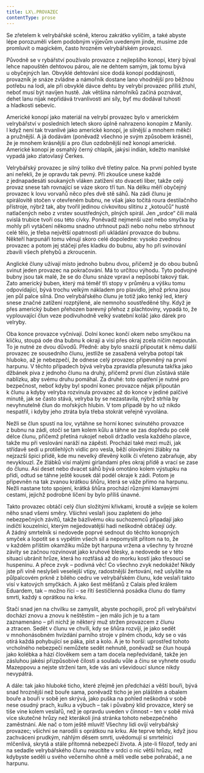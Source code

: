 ```yaml
---
title: LX\.PROVAZEC
contentType: prose
---
```


Se zřetelem k velrybářské scéně, kterou zakrátko vylíčím, a také abyste lépe porozuměli všem podobným výjevům uvedeným jinde, musíme zde promluvit o magickém, často hrozném velrybářském provazci.

Původně se v rybářství používalo provazce z nejlepšího konopí, který býval lehce napouštěn dehtovou párou, ale ne dehtem samým, jak tomu bývá u obyčejných lan. Obvyklé dehtování sice dodá konopí poddajnosti, provazník je snáze zvládne a námořník dostane lano vhodnější pro běžnou potřebu na lodi, ale při obvyklé dávce dehtu by velrybí provazec příliš ztuhl, neboť musí být navíjen hustě. Jak většina námořníků začíná poznávat, dehet lanu nijak nepřidává trvanlivosti ani síly, byť mu dodával tuhosti a hladkosti sebevíc.

Americké konopí jako materiál na velrybí provazec bylo v americkém velrybářství v posledních letech skoro úplně nahrazeno konopím z Manily. I když není tak trvanlivé jako americké konopí, je silnější a mnohem měkčí a pružnější. A já dodávám (poněvadž všechno je svým způsobem krásné), že je mnohem krásnější a pro člun ozdobnější než konopí americké. Americké konopí je osmahlý černý chlapík, jakýsi indián, kdežto manilské vypadá jako zlatovlasý Čerkes.

Velrybářský provazec je silný toliko dvě třetiny palce. Na první pohled byste ani neřekli, že je opravdu tak pevný. Při zkoušce unese každé z jednapadesáti soukaných vláken zatížení sto dvaceti liber, takže celý provaz snese tah rovnající se váze skoro tří tun. Na délku měří obyčejný provazec k lovu vorvaňů něco přes dvě stě sáhů. Na zádi člunu je spirálovitě stočen v otevřeném bubnu, ne však jako točitá roura destilačního přístroje, nýbrž tak, aby tvořil jedinou cívkovitou slitinu z „kotoučů“ hustě natlačených nebo z vrstev soustředných, plných spirál. Jen „srdce“ čili malá svislá trubice tvoří osu této cívky. Poněvadž nejmenší uzel nebo smyčka by mohly při vytáčení někomu snadno utrhnout paži nebo nohu nebo strhnout celé tělo, je třeba největší opatrnosti při ukládání provazce do bubnu. Někteří harpunáři tomu věnují skoro celé dopoledne: vysoko zvednou provazec a potom jej stáčejí přes kladku do bubnu, aby ho při svinování zbavili všech přehybů a zkroucenin.

Anglické čluny užívají místo jednoho bubnu dvou, přičemž je do obou bubnů svinut jeden provazec na pokračování. Má to určitou výhodu. Tyto podvojné bubny jsou tak malé, že se do člunu snáze vpraví a nepůsobí takový tlak. Zato americký buben, který má téměř tři stopy v průměru a výšku tomu odpovídající, bývá trochu velkým nákladem pro plavidlo, jehož prkna jsou jen půl palce silná. Dno velrybářského člunu je totiž jako tenký led, který snese značné zatížení rozptýlené, ale nemnoho soustředěné tíhy. Když je přes americký buben přehozen barevný přehoz z plachtoviny, vypadá to, že vyplouvající člun veze podivuhodně velký svatební koláč jako dárek pro velryby.

Oba konce provazce vyčnívají. Dolní konec končí okem nebo smyčkou na kličku, stoupá ode dna bubnu k okraji a visí přes okraj zcela ničím nepoután. To je nutné ze dvou důvodů. Předně: aby bylo snazší připoutat k němu další provazec ze sousedního člunu, jestliže se zasažená velryba potopí tak hluboko, až je nebezpečí, že odnese celý provazec připevněný na první harpunu. V těchto případech bývá velryba zpravidla přesunuta takřka jako džbánek piva z jednoho člunu na druhý, přičemž první člun zůstává stále nablízku, aby svému druhu pomáhal. Za druhé: toto opatření je nutné pro bezpečnost, neboť kdyby byl spodní konec provazce nějak připoután k člunu a kdyby velryba rozvinula provazec až do konce v jediné palčivé minutě, jak se často stává, velryba by se nezastavila, nýbrž strhla by nevyhnutelně člun do mořských hlubin. V tom případě by ho už nikdo nespatřil, i kdyby jeho ztráta byla třeba stokrát veřejně vyvolána.

Nežli se člun spustí na lov, vytáhne se horní konec svinutého provazce z bubnu na zádi, otočí se tam kolem kůlu a táhne se zas dopředu po celé délce člunu, přičemž přetíná rukojeť neboli držadlo vesla každého plavce, takže mu při veslování naráží na zápěstí. Prochází také mezi muži, jak střídavě sedí u protilehlých vidlic pro vesla, běží olověnými žlábky na nejzazší špici přídě, kde mu nevelký dřevěný kolík či vřeteno zabraňuje, aby nevyklouzl. Ze žlábků visí malými girlandami přes okraj přídě a vrací se zase do člunu. Asi deset nebo dvacet sáhů bývá omotáno kolem výstupku na přídi, odtud se táhne ještě kousek dál podél okraje k zádi. Potom je připevněn na tak zvanou krátkou šňůru, která se váže přímo na harpunu. Nežli nastane toto spojení, krátká šňůra prochází různými klamavými cestami, jejichž podrobné líčení by bylo příliš únavné.

Takto provazec obtáčí celý člun složitými křivkami, kroutě a svíjeje se kolem něho snad všemi směry. Všichni veslaři jsou zapleteni do jeho nebezpečných závitů, takže bázlivému oku suchozemců připadají jako indičtí kouzelníci, kterým nejjedovatější hadi neškodně obtáčejí údy. A žádný smrtelník si nedovede poprvé sednout do těchto konopných smyček a lopotit se s vypětím všech sil a nepomyslit přitom na to, že v každém příštím okamžiku může být harpuna vržena a všechny ty hrozné závity se začnou rozvinovat jako kruhové blesky, a nedovede se v této situaci ubránit hrůze, která ho roztřásá až do morku kostí jako třesoucí se huspeninu. A přece zvyk – podivná věc! Co všechno zvyk nedokáže! Nikdy jste při víně neslyšeli veselejší vtipy, radostnější žertování, než uslyšíte na půlpalcovém prkně z bílého cedru ve velrybářském člunu, kde veslaři takto visí v katových smyčkách. A jako šest měšťanů z Calais před králem Eduardem, tak – možno říci – se řítí šestičlenná posádka člunu do tlamy smrti, každý s oprátkou na krku.

Stačí snad jen na chvilku se zamyslit, abyste pochopili, proč při velrybářství dochází znovu a znovu k neštěstím – jen málo jich je tu a tam zaznamenáno – při nichž je některý muž stržen provazcem z člunu a ztracen. Sedět v člunu ve chvíli, kdy se šňůra rozvíjí, je jako sedět v mnohonásobném hvízdání parního stroje v plném chodu, kdy se o vás otírá každá pohybující se páka, píst a kolo. A je to horší: uprostřed tohoto vrcholného nebezpečí nemůžete sedět nehnutě, poněvadž se člun houpá jako kolébka a hází člověkem sem a tam docela nepředvídaně, takže jen zásluhou jakési přizpůsobivé čilosti a souladu vůle a činu se vyhnete osudu Mazeppovu a nejste strženi tam, kde vás ani vševidoucí slunce nikdy nevypátrá.

A dále: tak jako hluboké ticho, které zřejmě jen předchází a věští bouři, bývá snad hroznější než bouře sama, poněvadž ticho je jen pláštěm a obalem bouře a bouři v sobě jen skrývá, jako puška na pohled neškodná v sobě nese osudný prach, kulku a výbuch – tak i půvabný klid provazce, který se tiše vine kolem veslařů, než je opravdu uveden v činnost – ten v sobě mívá více skutečné hrůzy než kterákoli jiná stránka tohoto nebezpečného zaměstnání. Ale nač o tom ještě mluvit! Všechny lidi ovíjí velrybářský provazec; všichni se narodili s oprátkou na krku. Ale teprve tehdy, když jsou zachváceni prudkým, náhlým děsem smrti, uvědomují si smrtelníci mlčenlivá, skrytá a stále přítomná nebezpečí života. A jste-li filozof, tedy ani na sedadle velrybářského člunu neucítíte v srdci o nic větší hrůzu, než kdybyste seděli u svého večerního ohně a měli vedle sebe pohrabáč, a ne harpunu.
